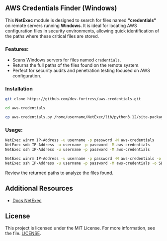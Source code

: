 ## AWS Credentials Finder (Windows)

This **NetExec** module is designed to search for files named **"credentials"** on remote servers running **Windows**. It is ideal for locating AWS configuration files in security environments, allowing quick identification of the paths where these critical files are stored.

### Features:
- Scans Windows servers for files named `credentials`.
- Returns the full paths of the files found on the remote system.
- Perfect for security audits and penetration testing focused on AWS configuration.

### Installation
```bash
git clone https://github.com/dev-fortress/aws-credentials.git  
```

```bash
cd aws-credentials  
```

```bash
cp aws-credentials.py /home/username/NetExec/lib/python3.12/site-packages/nxc/modules/  
```

### Usage:
```bash 
NetExec winrm IP-Address -u username -p password -M aws-credentials  
NetExec smb IP-Address -u username -p password -M aws-credentials  
NetExec ssh IP-Address -u username -p password -M aws-credentials  
```

```bash 
NetExec winrm IP-Address -u username -p password -M aws-credentials -o SEARCH_PATH=C:\\Users\\username\\pruebas\\  
NetExec ssh IP-Address -u username -p password -M aws-credentials -o SEARCH_PATH=/home/username/  
```

Review the returned paths to analyze the files found.

## Additional Resources
- [Docs NetExec](https://github.com/Pennyw0rth/NetExec)

## License
This project is licensed under the MIT License. For more information, see the file. [LICENSE](LICENSE). 
